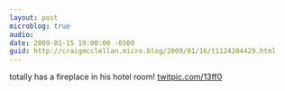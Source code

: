```yaml
---
layout: post
microblog: true
audio: 
date: 2009-01-15 19:00:00 -0500
guid: http://craigmcclellan.micro.blog/2009/01/16/t1124204429.html
---
```

totally has a fireplace in his hotel room! [twitpic.com/13ff0](http://twitpic.com/13ff0)
